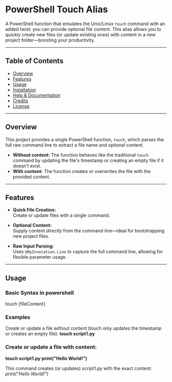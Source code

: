 # PowerShell Touch Alias

A PowerShell function that emulates the Unix/Linux `touch` command with an added twist: you can provide optional file content. This alias allows you to quickly create new files (or update existing ones) with content in a new project folder—boosting your productivity.

---

## Table of Contents

- [Overview](#overview)
- [Features](#features)
- [Usage](#usage)
- [Installation](#installation)
- [Help & Documentation](#help--documentation)
- [Credits](#credits)
- [License](#license)

---

## Overview

This project provides a single PowerShell function, `touch`, which parses the full raw command line to extract a file name and optional content.  
- **Without content:** The function behaves like the traditional `touch` command by updating the file's timestamp or creating an empty file if it doesn't exist.
- **With content:** The function creates or overwrites the file with the provided content.

---

## Features

- **Quick File Creation:**  
  Create or update files with a single command.
  
- **Optional Content:**  
  Supply content directly from the command line—ideal for bootstrapping new project files.

- **Raw Input Parsing:**  
  Uses `$MyInvocation.Line` to capture the full command line, allowing for flexible parameter usage.

---

## Usage

### Basic Syntax in powershell
touch <filePath> [fileContent]

### Examples
Create or update a file without content (touch only updates the timestamp or creates an empty file):
**touch script1.py**

### Create or update a file with content:
**touch script1.py print("Hello World!")**

This command creates (or updates) script1.py with the exact content:
_print("Hello World!")_
